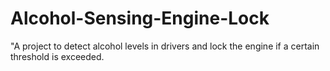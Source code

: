 # Alcohol-Sensing-Engine-Lock
"A project to detect alcohol levels in drivers and lock the engine if a certain threshold is exceeded.
